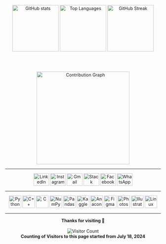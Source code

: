 <div align="center">

  <!-- GitHub Stats -->
  <img src="https://github-readme-stats.vercel.app/api?username=sheikh-talha01&show_icons=true&include_all_commits=true&count_private=true&theme=nightowl&hide_border=false" height="150" alt="GitHub stats" />
  <img src="https://github-readme-stats.vercel.app/api/top-langs/?username=sheikh-talha01&layout=compact&langs_count=6&theme=nightowl&hide_border=false" height="150" alt="Top Languages" />
  <img src="https://streak-stats.demolab.com?user=sheikh-talha01&theme=nightowl&hide_border=false" height="150" alt="GitHub Streak" />

  <br><br>

  <!-- Contribution Graph -->
  <img src="https://github-readme-activity-graph.vercel.app/graph?username=sheikh-talha01&bg_color=0d1117&color=9cf&line=58a6ff&point=ffffff&area=true&hide_border=false&theme=nightowl" height="300" alt="Contribution Graph" />

</div>

---

<div align="center">
  <!-- Social Links -->
  <a href="https://www.linkedin.com/in/talha-sheikh-a7734b185/" target="_blank"><img src="https://raw.githubusercontent.com/maurodesouza/profile-readme-generator/master/src/assets/icons/social/linkedin/default.svg" width="50" height="40" alt="LinkedIn" /></a>
  <a href="https://www.instagram.com/talha_sheikh____/" target="_blank"><img src="https://raw.githubusercontent.com/maurodesouza/profile-readme-generator/master/src/assets/icons/social/instagram/default.svg" width="50" height="40" alt="Instagram" /></a>
  <a href="mailto:talhasheikh5257@gmail.com" target="_blank"><img src="https://raw.githubusercontent.com/maurodesouza/profile-readme-generator/master/src/assets/icons/social/gmail/default.svg" width="50" height="40" alt="Gmail" /></a>
  <a href="https://stackoverflow.com/users/26425811/talha-sheikh" target="_blank"><img src="https://raw.githubusercontent.com/maurodesouza/profile-readme-generator/master/src/assets/icons/social/stackoverflow/default.svg" width="50" height="40" alt="Stack Overflow" /></a>
  <a href="https://www.facebook.com/talha.sheikh.562114" target="_blank"><img src="https://raw.githubusercontent.com/maurodesouza/profile-readme-generator/master/src/assets/icons/social/facebook/default.svg" width="50" height="40" alt="Facebook" /></a>
  <a href="https://wa.me/923140558091" target="_blank"><img src="https://raw.githubusercontent.com/maurodesouza/profile-readme-generator/master/src/assets/icons/social/whatsapp/default.svg" width="50" height="40" alt="WhatsApp" /></a>
</div>

---

<div align="center">
  <!-- Tech Stack -->
  <img src="https://cdn.jsdelivr.net/gh/devicons/devicon/icons/python/python-original.svg" height="40" alt="Python" />
  <img src="https://cdn.jsdelivr.net/gh/devicons/devicon/icons/cplusplus/cplusplus-original.svg" height="40" alt="C++" />
  <img src="https://cdn.jsdelivr.net/gh/devicons/devicon/icons/c/c-original.svg" height="40" alt="C" />
  <img src="https://cdn.jsdelivr.net/gh/devicons/devicon/icons/numpy/numpy-original.svg" height="40" alt="NumPy" />
  <img src="https://cdn.jsdelivr.net/gh/devicons/devicon/icons/pandas/pandas-original.svg" height="40" alt="Pandas" />
  <img src="https://cdn.jsdelivr.net/gh/devicons/devicon/icons/kaggle/kaggle-original.svg" height="40" alt="Kaggle" />
  <img src="https://cdn.jsdelivr.net/gh/devicons/devicon/icons/anaconda/anaconda-original.svg" height="40" alt="Anaconda" />
  <img src="https://cdn.jsdelivr.net/gh/devicons/devicon/icons/figma/figma-original.svg" height="40" alt="Figma" />
  <img src="https://cdn.jsdelivr.net/gh/devicons/devicon/icons/photoshop/photoshop-plain.svg" height="40" alt="Photoshop" />
  <img src="https://cdn.jsdelivr.net/gh/devicons/devicon/icons/illustrator/illustrator-plain.svg" height="40" alt="Illustrator" />
  <img src="https://cdn.jsdelivr.net/gh/devicons/devicon/icons/linux/linux-original.svg" height="40" alt="Linux" />
</div>

---

<div align="center">
  <b>Thanks for visiting 🖤</b>
  <br><br>
  <!-- Visitor Counter (using hits.sh for reliability) -->
  <img src="https://hits.sh/github.com/sheikh-talha01.svg?label=Visitors&color=blue&logo=github" alt="Visitor Count" />
  <br>
  <b>Counting of Visitors to this page started from July 18, 2024</b>
</div>
